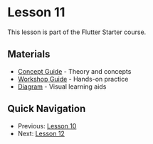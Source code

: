 # Lesson 11

This lesson is part of the Flutter Starter course.

## Materials

- [Concept Guide](./concept.md) - Theory and concepts
- [Workshop Guide](./workshop_11.md) - Hands-on practice
- [Diagram](./diagram.md) - Visual learning aids

## Quick Navigation

- Previous: [Lesson 10](/docs/lessons/lesson-10)
- Next: [Lesson 12](/docs/lessons/lesson-12)

